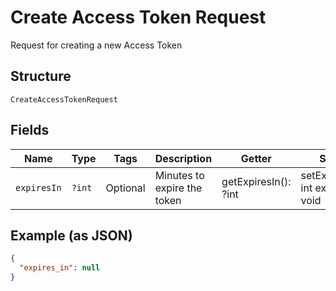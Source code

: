 
# Create Access Token Request

Request for creating a new Access Token

## Structure

`CreateAccessTokenRequest`

## Fields

| Name | Type | Tags | Description | Getter | Setter |
|  --- | --- | --- | --- | --- | --- |
| `expiresIn` | `?int` | Optional | Minutes to expire the token | getExpiresIn(): ?int | setExpiresIn(?int expiresIn): void |

## Example (as JSON)

```json
{
  "expires_in": null
}
```

